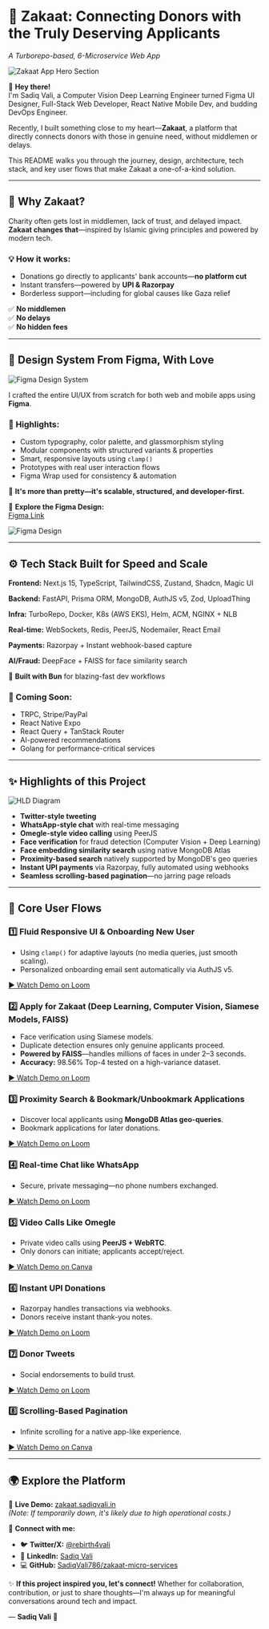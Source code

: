 # 🤝 Zakaat: Connecting Donors with the Truly Deserving Applicants

_A Turborepo-based, 6-Microservice Web App_

![Zakaat App Hero Section](apps/nextjs-web-app/public/github/hero-section.png)

👋 **Hey there!**  
I'm Sadiq Vali, a Computer Vision Deep Learning Engineer turned Figma UI Designer, Full-Stack Web Developer, React Native Mobile Dev, and budding DevOps Engineer.

Recently, I built something close to my heart—**Zakaat**, a platform that directly connects donors with those in genuine need, without middlemen or delays.

This README walks you through the journey, design, architecture, tech stack, and key user flows that make Zakaat a one-of-a-kind solution.

---

## 🚀 Why Zakaat?

Charity often gets lost in middlemen, lack of trust, and delayed impact.  
**Zakaat changes that**—inspired by Islamic giving principles and powered by modern tech.

### 💡 How it works:

- Donations go directly to applicants' bank accounts—**no platform cut**
- Instant transfers—powered by **UPI & Razorpay**
- Borderless support—including for global causes like Gaza relief

✅ **No middlemen**  
✅ **No delays**  
✅ **No hidden fees**

---

## 🎨 Design System From Figma, With Love

![Figma Design System](apps/nextjs-web-app/public/github/figma-design-system.png)

I crafted the entire UI/UX from scratch for both web and mobile apps using **Figma**.

### 🎨 Highlights:

- Custom typography, color palette, and glassmorphism styling
- Modular components with structured variants & properties
- Smart, responsive layouts using `clamp()`
- Prototypes with real user interaction flows
- Figma Wrap used for consistency & automation

💬 **It's more than pretty—it's scalable, structured, and developer-first.**

🔗 **Explore the Figma Design:**  
[Figma Link](https://www.figma.com/design/VO5aSBXfFWmi5T31LDIQs3/HaqqueZakat?node-id=1215-10091&t=P4iG4ypETgXvG2Ih-1)

![Figma Design](apps/nextjs-web-app/public/github/figma-promo.png)

---

## ⚙️ Tech Stack Built for Speed and Scale

**Frontend:** Next.js 15, TypeScript, TailwindCSS, Zustand, Shadcn, Magic UI

**Backend:** FastAPI, Prisma ORM, MongoDB, AuthJS v5, Zod, UploadThing

**Infra:** TurboRepo, Docker, K8s (AWS EKS), Helm, ACM, NGINX + NLB

**Real-time:** WebSockets, Redis, PeerJS, Nodemailer, React Email

**Payments:** Razorpay + Instant webhook-based capture

**AI/Fraud:** DeepFace + FAISS for face similarity search

🚀 **Built with Bun** for blazing-fast dev workflows

### 🧠 Coming Soon:

- TRPC, Stripe/PayPal
- React Native Expo
- React Query + TanStack Router
- AI-powered recommendations
- Golang for performance-critical services

---

## ✨ Highlights of this Project

![HLD Diagram](apps/nextjs-web-app/public/github/git-display.png)

- **Twitter-style tweeting**
- **WhatsApp-style chat** with real-time messaging
- **Omegle-style video calling** using PeerJS
- **Face verification** for fraud detection (Computer Vision + Deep Learning)
- **Face embedding similarity search** using native MongoDB Atlas
- **Proximity-based search** natively supported by MongoDB's geo queries
- **Instant UPI payments** via Razorpay, fully automated using webhooks
- **Seamless scrolling-based pagination**—no jarring page reloads

---

## 🔄 Core User Flows

### 1️⃣ **Fluid Responsive UI & Onboarding New User**

- Using `clamp()` for adaptive layouts (no media queries, just smooth scaling).
- Personalized onboarding email sent automatically via AuthJS v5.

[▶ Watch Demo on Loom](https://www.loom.com/share/dc7e6fa17a6a470382eeff9331fad3e8?sid=7b9d0876-d655-4450-a4a8-d968e07deb8e)

### 2️⃣ **Apply for Zakaat (Deep Learning, Computer Vision, Siamese Models, FAISS)**

- Face verification using Siamese models.
- Duplicate detection ensures only genuine applicants proceed.
- **Powered by FAISS**—handles millions of faces in under 2–3 seconds.
- **Accuracy:** 98.56% Top-4 tested on a high-variance dataset.

[▶ Watch Demo on Loom](https://www.loom.com/share/3fcd737c51314655922979eecae8fe75?sid=ddfcabc8-0642-4742-8476-a3bd32c4e625)

### 3️⃣ **Proximity Search & Bookmark/Unbookmark Applications**

- Discover local applicants using **MongoDB Atlas geo-queries**.
- Bookmark applications for later donations.

[▶ Watch Demo on Loom](https://www.loom.com/share/8c8f92e97b4744aba9b9d2886de57b17?sid=710d61db-0c96-4b42-b75c-489fc0228a18)

### 4️⃣ **Real-time Chat like WhatsApp**

- Secure, private messaging—no phone numbers exchanged.

[▶ Watch Demo on Loom](https://www.loom.com/share/5a67806f5c65487faa3512c109c74825?sid=53c6805a-495b-4c36-bdee-f432f7c63a31)

### 5️⃣ **Video Calls Like Omegle**

- Private video calls using **PeerJS + WebRTC**.
- Only donors can initiate; applicants accept/reject.

[▶ Watch Demo on Canva](https://www.canva.com/design/DAGnHWSaWZ0/DMWkDE9GQO5iRslv-A-jKQ/watch?utm_content=DAGnHWSaWZ0&utm_campaign=designshare&utm_medium=link2&utm_source=uniquelinks&utlId=hef0d90a6d4)

### 6️⃣ **Instant UPI Donations**

- Razorpay handles transactions via webhooks.
- Donors receive instant thank-you notes.

[▶ Watch Demo on Loom](https://www.loom.com/share/eec491c5df4040d8ade21cb2081af885?sid=67e3eb91-b179-4373-9e20-92eea8e81533)

### 7️⃣ **Donor Tweets**

- Social endorsements to build trust.

[▶ Watch Demo on Loom](https://www.loom.com/share/a268385d75684ec6b18e3c45eb6542d0?sid=fe86f32a-ed15-4d3f-8637-9336e296f0a0)

### 8️⃣ **Scrolling-Based Pagination**

- Infinite scrolling for a native app-like experience.

[▶ Watch Demo on Canva](https://www.canva.com/design/DAGnHuPdfTU/iTocr0CfPHoctKtxHN04mw/watch?utm_content=DAGnHuPdfTU&utm_campaign=designshare&utm_medium=link2&utm_source=uniquelinks&utlId=h50618d5dbb)

---

## 🌍 Explore the Platform

🔗 **Live Demo:** [zakaat.sadiqvali.in](https://zakaat.sadiqvali.in)  
_(Note: If temporarily down, it's likely due to high operational costs.)_

📌 **Connect with me:**

- 🐦 **Twitter/X:** [@rebirth4vali](https://x.com/rebirth4vali)
- 💼 **LinkedIn:** [Sadiq Vali](https://www.linkedin.com/in/sadiq-vali/)
- 💻 **GitHub:** [SadiqVali786/zakaat-micro-services](https://github.com/SadiqVali786/zakaat-micro-services)

✨ **If this project inspired you, let's connect!** Whether for collaboration, contribution, or just to share thoughts—I'm always up for meaningful conversations around tech and impact.

— **Sadiq Vali** 🙏
